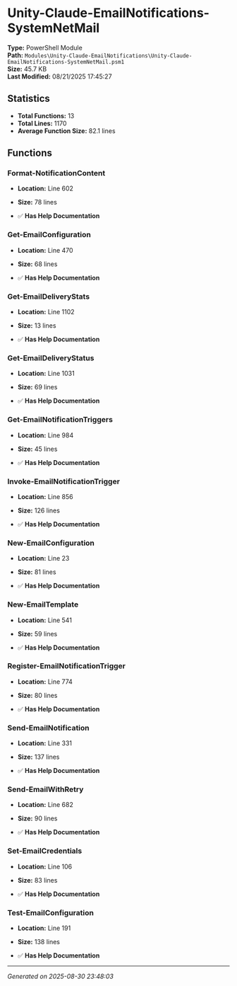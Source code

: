 # Unity-Claude-EmailNotifications-SystemNetMail

**Type:** PowerShell Module  
**Path:** `Modules\Unity-Claude-EmailNotifications\Unity-Claude-EmailNotifications-SystemNetMail.psm1`  
**Size:** 45.7 KB  
**Last Modified:** 08/21/2025 17:45:27  

## Statistics

- **Total Functions:** 13
- **Total Lines:** 1170
- **Average Function Size:** 82.1 lines

## Functions


### Format-NotificationContent

- **Location:** Line 602
- **Size:** 78 lines

- ✅ **Has Help Documentation** 
### Get-EmailConfiguration

- **Location:** Line 470
- **Size:** 68 lines

- ✅ **Has Help Documentation** 
### Get-EmailDeliveryStats

- **Location:** Line 1102
- **Size:** 13 lines

- ✅ **Has Help Documentation** 
### Get-EmailDeliveryStatus

- **Location:** Line 1031
- **Size:** 69 lines

- ✅ **Has Help Documentation** 
### Get-EmailNotificationTriggers

- **Location:** Line 984
- **Size:** 45 lines

- ✅ **Has Help Documentation** 
### Invoke-EmailNotificationTrigger

- **Location:** Line 856
- **Size:** 126 lines

- ✅ **Has Help Documentation** 
### New-EmailConfiguration

- **Location:** Line 23
- **Size:** 81 lines

- ✅ **Has Help Documentation** 
### New-EmailTemplate

- **Location:** Line 541
- **Size:** 59 lines

- ✅ **Has Help Documentation** 
### Register-EmailNotificationTrigger

- **Location:** Line 774
- **Size:** 80 lines

- ✅ **Has Help Documentation** 
### Send-EmailNotification

- **Location:** Line 331
- **Size:** 137 lines

- ✅ **Has Help Documentation** 
### Send-EmailWithRetry

- **Location:** Line 682
- **Size:** 90 lines

- ✅ **Has Help Documentation** 
### Set-EmailCredentials

- **Location:** Line 106
- **Size:** 83 lines

- ✅ **Has Help Documentation** 
### Test-EmailConfiguration

- **Location:** Line 191
- **Size:** 138 lines

- ✅ **Has Help Documentation**

---
*Generated on 2025-08-30 23:48:03*
